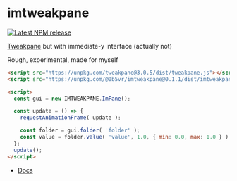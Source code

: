 # imtweakpane

[![Latest NPM release](https://img.shields.io/npm/v/@0b5vr/imtweakpane.svg)](https://www.npmjs.com/package/@0b5vr/imtweakpane)

[Tweakpane](https://cocopon.github.io/tweakpane/) but with immediate-y interface (actually not)

Rough, experimental, made for myself

```html
<script src="https://unpkg.com/tweakpane@3.0.5/dist/tweakpane.js"></script>
<script src="https://unpkg.com/@0b5vr/imtweakpane@0.1.1/dist/imtweakpane.js"></script>

<script>
  const gui = new IMTWEAKPANE.ImPane();

  const update = () => {
    requestAnimationFrame( update );

    const folder = gui.folder( 'folder' );
    const value = folder.value( 'value', 1.0, { min: 0.0, max: 1.0 } );
  };
  update();
</script>
```

- [Docs](https://0b5vr.github.io/imtweakpane/docs/)
